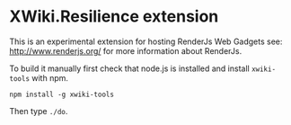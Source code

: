 # XWiki.Resilience extension

This is an experimental extension for hosting RenderJs Web Gadgets
see: http://www.renderjs.org/ for more information about RenderJs.

To build it manually first check that node.js is installed and install `xwiki-tools` with npm.

    npm install -g xwiki-tools

Then type `./do`.
